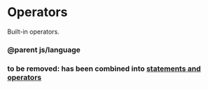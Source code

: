 # Operators

Built-in operators.

### @parent js/language
 

### to be removed: has been combined into [statements and operators](/js/statements)


